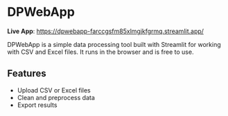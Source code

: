 # DPWebApp

**Live App**: https://dpwebapp-farccgsfm85xlmgjkfgrmq.streamlit.app/

DPWebApp is a simple data processing tool built with Streamlit for working with CSV and Excel files. It runs in the browser and is free to use.

## Features
- Upload CSV or Excel files
- Clean and preprocess data
- Export results
